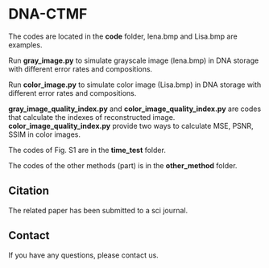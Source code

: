 # DNA-CTMF

The codes are located in the **code** folder, lena.bmp and Lisa.bmp are examples.

Run **gray_image.py** to simulate grayscale image (lena.bmp) in DNA storage with different error rates and compositions. 

Run **color_image.py** to simulate color image (Lisa.bmp) in DNA storage with different error rates and compositions.

**gray_image_quality_index.py** and **color_image_quality_index.py** are codes that calculate the indexes of reconstructed image. **color_image_quality_index.py**  provide two ways to calculate MSE, PSNR, SSIM in color images.

The codes of Fig. S1 are in the **time_test** folder.

The codes of the other methods (part) is in the **other_method** folder.

## Citation
The related paper has been submitted to a sci journal.

## Contact
If you have any questions, please contact us.
